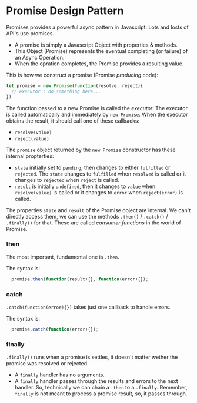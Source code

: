 # Promise Design Pattern

Promises provides a powerful async pattern in Javascript. Lots and losts of API's use promises. 

- A promise is simply a Javascript Object with properties & methods. 
- This Object (Promise) represents the eventual completing (or failure) of an Async Operation.
- When the opration completes, the Promise provides a resulting value.

This is how we construct a promise (Promise *producing* code):
```js
let promise = new Promise(function(resolve, reject){
  // executor : do something here...
})
```

The function passed to a new Promise is called the *executor*. The executor is called automatically and immediately by `new Promise`. When the executor obtains the result, it should call one of these callbacks:
- `resolve(value)`
- `reject(value)`

The `promise` object returned by the `new Promise` constructor has these internal propterties:
- `state` initially set to `pending`, then changes to either `fulfilled` or `rejected`. The `state` changes to `fulfilled` when `resolved` is called or it changes to `rejected` when `reject` is called.
- `result` is initially `undefined`, then it changes to `value` when `resolve(value)` is called or it changes to `error` when `reject(error)` is called.

The properties `state` and `result` of the Promise object are internal. We can't directly access them, we can use the methods `.then()` / `.catch()` / `.finally()` for that. These are called *consumer functions* in the world of Promise.

### then

The most important, fundamental one is `.then`.

The syntax is:
```javascript
  promise.then(function(result){}, function(error){});
```

### catch

`.catch(function(error){})` takes just one callback to handle errors.

The syntax is:
```js
  promise.catch(function(error){});
```

### finally

`.finally()` runs when a promise is settles, it doesn't matter wether the promise was resolved or rejected.

- A `finally` handler has no arguments. 
- A `finally` handler passes through the results and errors to the next handler. So, technically we can chain a `.then` to a `.finally`. Remember, `finally` is not meant to process a promise result, so, it passes through.

